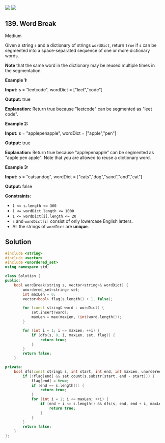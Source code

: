 [![](https://img.shields.io/github/stars/LeetCode-in-Cpp/LeetCode-in-Cpp?label=Stars&style=flat-square)](https://github.com/LeetCode-in-Cpp/LeetCode-in-Cpp)
[![](https://img.shields.io/github/forks/LeetCode-in-Cpp/LeetCode-in-Cpp?label=Fork%20me%20on%20GitHub%20&style=flat-square)](https://github.com/LeetCode-in-Cpp/LeetCode-in-Cpp/fork)

## 139\. Word Break

Medium

Given a string `s` and a dictionary of strings `wordDict`, return `true` if `s` can be segmented into a space-separated sequence of one or more dictionary words.

**Note** that the same word in the dictionary may be reused multiple times in the segmentation.

**Example 1:**

**Input:** s = "leetcode", wordDict = ["leet","code"]

**Output:** true

**Explanation:** Return true because "leetcode" can be segmented as "leet code". 

**Example 2:**

**Input:** s = "applepenapple", wordDict = ["apple","pen"]

**Output:** true

**Explanation:** Return true because "applepenapple" can be segmented as "apple pen apple". Note that you are allowed to reuse a dictionary word. 

**Example 3:**

**Input:** s = "catsandog", wordDict = ["cats","dog","sand","and","cat"]

**Output:** false 

**Constraints:**

*   `1 <= s.length <= 300`
*   `1 <= wordDict.length <= 1000`
*   `1 <= wordDict[i].length <= 20`
*   `s` and `wordDict[i]` consist of only lowercase English letters.
*   All the strings of `wordDict` are **unique**.

## Solution

```cpp
#include <string>
#include <vector>
#include <unordered_set>
using namespace std;

class Solution {
public:
    bool wordBreak(string s, vector<string>& wordDict) {
        unordered_set<string> set;
        int maxLen = 0;
        vector<bool> flag(s.length() + 1, false);

        for (const string& word : wordDict) {
            set.insert(word);
            maxLen = max(maxLen, (int)word.length());
        }

        for (int i = 1; i <= maxLen; ++i) {
            if (dfs(s, 0, i, maxLen, set, flag)) {
                return true;
            }
        }
        return false;
    }

private:
    bool dfs(const string& s, int start, int end, int maxLen, unordered_set<string>& set, vector<bool>& flag) {
        if (!flag[end] && set.count(s.substr(start, end - start))) {
            flag[end] = true;
            if (end == s.length()) {
                return true;
            }
            for (int i = 1; i <= maxLen; ++i) {
                if (end + i <= s.length() && dfs(s, end, end + i, maxLen, set, flag)) {
                    return true;
                }
            }
        }
        return false;
    }
};
```